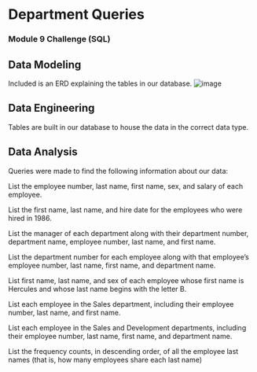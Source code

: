 # Department Queries
### Module 9 Challenge (SQL)

## Data Modeling

Included is an ERD explaining the tables in our database.
![image](https://github.com/rileyunverferth/sql-challenge/blob/main/EmployeeSQL/pewlett_hackard_employees_ERD.png)

## Data Engineering

Tables are built in our database to house the data in the correct data type.

## Data Analysis

Queries were made to find the following information about our data:


List the employee number, last name, first name, sex, and salary of each employee.

List the first name, last name, and hire date for the employees who were hired in 1986.

List the manager of each department along with their department number, department name, employee number, last name, and first name.

List the department number for each employee along with that employee’s employee number, last name, first name, and department name.

List first name, last name, and sex of each employee whose first name is Hercules and whose last name begins with the letter B.

List each employee in the Sales department, including their employee number, last name, and first name.

List each employee in the Sales and Development departments, including their employee number, last name, first name, and department name.

List the frequency counts, in descending order, of all the employee last names (that is, how many employees share each last name)
